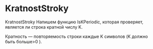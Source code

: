 # KratnostStroky
KratnostStroky
Напишем функцию IsKPeriodic, которая проверяет, является ли строка кратной числу K.

Кратность — повторяемость строки каждые  K символов (K должно быть больше>0 ). 
